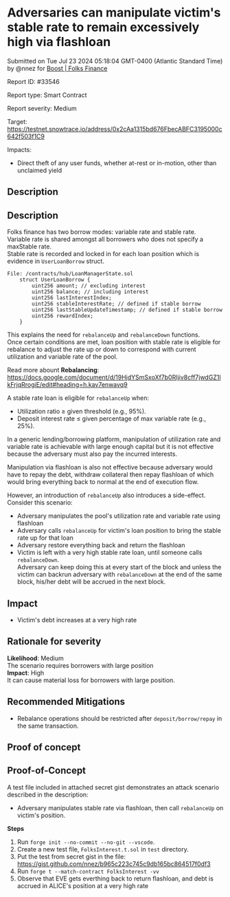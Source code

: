 
# Adversaries can manipulate victim's stable rate to remain excessively high via flashloan

Submitted on Tue Jul 23 2024 05:18:04 GMT-0400 (Atlantic Standard Time) by @nnez for [Boost | Folks Finance](https://immunefi.com/bounty/folksfinance-boost/)

Report ID: #33546

Report type: Smart Contract

Report severity: Medium

Target: https://testnet.snowtrace.io/address/0x2cAa1315bd676FbecABFC3195000c642f503f1C9

Impacts:
- Direct theft of any user funds, whether at-rest or in-motion, other than unclaimed yield

## Description
## Description
Folks finance has two borrow modes: variable rate and stable rate.  
Variable rate is shared amongst all borrowers who does not specify a maxStable rate.  
Stable rate is recorded and locked in for each loan position which is evidence in `UserLoanBorrow` struct.  
```solidity
File: /contracts/hub/LoanManagerState.sol
    struct UserLoanBorrow {
        uint256 amount; // excluding interest
        uint256 balance; // including interest
        uint256 lastInterestIndex;
        uint256 stableInterestRate; // defined if stable borrow
        uint256 lastStableUpdateTimestamp; // defined if stable borrow
        uint256 rewardIndex;
    }
```  
This explains the need for `rebalanceUp` and `rebalanceDown` functions.  
Once certain conditions are met, loan position with stable rate is eligible for rebalance to adjust the rate up or down to correspond with current utilization and variable rate of the pool.  

Read more abount **Rebalancing**:  
https://docs.google.com/document/d/19HjdYSmSxoXf7b0RIjiv8cff7jwdGZ1lkFrjqRrogiE/edit#heading=h.kav7enwavq9  

A stable rate loan is eligible for `rebalanceUp` when:  
- Utilization ratio ≥ given threshold (e.g., 95%).  
- Deposit interest rate ≤ given percentage of max variable rate (e.g., 25%).  

In a generic lending/borrowing platform, manipulation of utilization rate and variable rate is achievable with large enough capital but it is not effective because the adversary must also pay the incurred interests.  

Manipulation via flashloan is also not effective because adversary would have to repay the debt, withdraw collateral then repay flashloan of which would bring everything back to normal at the end of execution flow.  

However, an introduction of `rebalanceUp` also introduces a side-effect. Consider this scenario:  
- Adversary manipulates the pool's utilization rate and variable rate using flashloan  
- Adversary calls `rebalanceUp` for victim's loan position to bring the stable rate up for that loan  
- Adversary restore everything back and return the flashloan  
- Victim is left with a very high stable rate loan, until someone calls `rebalanceDown`.  
Adversary can keep doing this at every start of the block and unless the victim can backrun adversary with `rebalanceDown` at the end of the same block, his/her debt will be accrued in the next block.  

## Impact
- Victim's debt increases at a very high rate

## Rationale for severity  
**Likelihood**: Medium  
The scenario requires borrowers with large position  
**Impact**: High  
It can cause material loss for borrowers with large position.  

## Recommended Mitigations  
- Rebalance operations should be restricted after `deposit/borrow/repay` in the same transaction.  
        
## Proof of concept
## Proof-of-Concept  
A test file included in attached secret gist demonstrates an attack scenario described in the description:  
- Adversary manipulates stable rate via flashloan, then call `rebalanceUp` on victim's position.  

**Steps**  
1. Run `forge init --no-commit --no-git --vscode`. 
2. Create a new test file, `FolksInterest.t.sol` in `test` directory.    
3. Put the test from secret gist in the file: https://gist.github.com/nnez/b965c223c745c9db165bc864517f0df3  
4. Run `forge t --match-contract FolksInterest -vv`  
5. Observe that EVE gets everthing back to return flashloan, and debt is accrued in ALICE's position at a very high rate